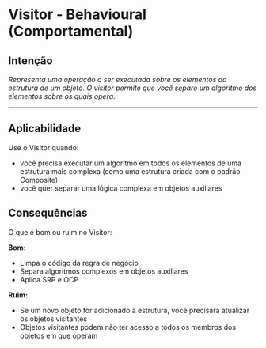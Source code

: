 # Visitor - Behavioural (Comportamental)

## Intenção

*Representa uma operação a ser executada sobre os elementos da estrutura de um objeto. O visitor permite que você separe um algoritmo dos elementos sobre os quais opera.*

---

## Aplicabilidade

Use o Visitor quando:

- você precisa executar um algoritmo em todos os elementos de uma estrutura mais complexa (como uma estrutura criada com o padrão Composite)
- você quer separar uma lógica complexa em objetos auxiliares

## Consequências

O que é bom ou ruim no Visitor:

**Bom:**
- Limpa o código da regra de negócio
- Separa algoritmos complexos em objetos auxiliares
- Aplica SRP e OCP

**Ruim:**
- Se um novo objeto for adicionado à estrutura, você precisará atualizar os objetos visitantes
- Objetos visitantes podem não ter acesso a todos os membros dos objetos em que operam
